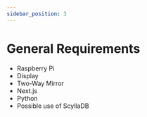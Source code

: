 ```yaml
---
sidebar_position: 3
---
```


# General Requirements
- Raspberry Pi
- Display
- Two-Way Mirror
- Next.js
- Python
- Possible use of ScyllaDB
